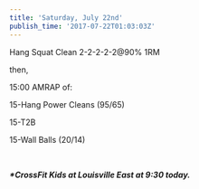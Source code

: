 ```yaml
---
title: 'Saturday, July 22nd'
publish_time: '2017-07-22T01:03:03Z'
---
```


Hang Squat Clean 2-2-2-2-2\@90% 1RM

then,

15:00 AMRAP of:

15-Hang Power Cleans (95/65)

15-T2B

15-Wall Balls (20/14)

 

***\*CrossFit Kids at Louisville East at 9:30 today.***
